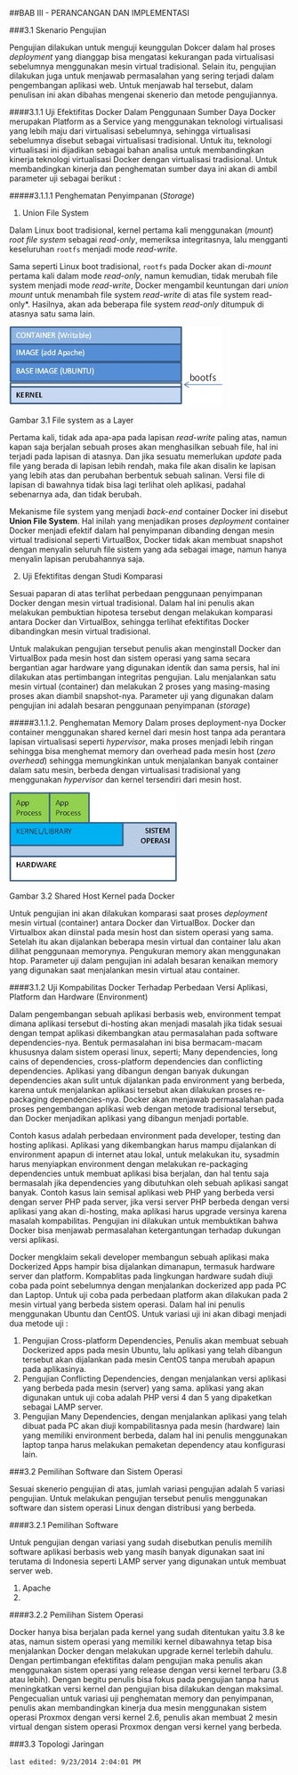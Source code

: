 ##BAB III - PERANCANGAN DAN IMPLEMENTASI


###3.1	Skenario Pengujian 

Pengujian dilakukan untuk menguji keunggulan Dokcer dalam hal proses *deployment* yang dianggap bisa mengatasi kekurangan pada virtualisasi sebelumnya menggunakan mesin virtual tradisional. Selain itu, pengujian dilakukan juga untuk menjawab permasalahan yang sering terjadi dalam pengembangan aplikasi web. Untuk menjawab hal tersebut, dalam penulisan ini akan dibahas mengenai skenerio dan metode pengujiannya. 

####3.1.1	Uji Efektifitas Docker Dalam Penggunaan Sumber Daya
Docker merupakan Platform as a Service yang menggunakan teknologi virtualisasi yang lebih maju dari virtualisasi sebelumnya, sehingga virtualisasi sebelumnya disebut sebagai virtualisasi tradisional. Untuk itu, teknologi virtualisasi ini dijadikan sebagai bahan analisa untuk membandingkan kinerja teknologi virtualisasi Docker dengan virtualisasi tradisional. Untuk membandingkan kinerja dan penghematan sumber daya ini akan di ambil parameter uji sebagai berikut :

#####3.1.1.1	Penghematan Penyimpanan (*Storage*)
1. Union File System

Dalam Linux boot tradisional, kernel pertama kali menggunakan (*mount*) *root file system* sebagai *read-only*, memeriksa integritasnya, lalu mengganti keseluruhan `rootfs` menjadi mode *read-write*.

Sama seperti Linux boot tradisional, `rootfs` pada Docker akan di-*mount* pertama kali dalam mode *read-only*, namun kemudian, tidak merubah file system menjadi mode *read-write*, Docker mengambil keuntungan dari *union mount* untuk menambah file system *read-write* di atas file system read-only*. Hasilnya, akan ada beberapa file system *read-only* ditumpuk di atasnya satu sama lain. 

![alt text](https://github.com/fahmpress/tugas-akhir/blob/master/images/gambar3.1.jpg "Gambar 3.1")

Gambar 3.1 File system as a Layer

Pertama kali, tidak ada apa-apa pada lapisan *read-write* paling atas, namun kapan saja berjalan sebuah proses akan menghasilkan sebuah file, hal ini terjadi pada lapisan di atasnya. Dan jika sesuatu memerlukan *update* pada file yang berada di lapisan lebih rendah, maka file akan disalin ke lapisan yang lebih atas dan perubahan berbentuk sebuah salinan. Versi file di lapisan di bawahnya tidak bisa lagi terlihat oleh aplikasi, padahal sebenarnya ada, dan tidak berubah.

Mekanisme file system yang menjadi *back-end* container Docker ini disebut **Union File System**. Hal inilah yang menjadikan proses *deployment* container Docker menjadi efektif dalam hal penyimpanan dibanding dengan mesin virtual tradisional seperti VirtualBox, Docker tidak akan membuat snapshot dengan menyalin seluruh file sistem yang ada sebagai image, namun hanya menyalin lapisan perubahannya saja.

2. Uji Efektifitas dengan Studi Komparasi

Sesuai paparan di atas terlihat perbedaan penggunaan penyimpanan Docker dengan mesin virtual tradisional. Dalam hal ini penulis akan melakukan pembuktian hipotesa tersebut dengan melakukan komparasi antara Docker dan VirtualBox, sehingga terlihat efektifitas Docker dibandingkan mesin virtual tradisional.

Untuk malakukan pengujian tersebut penulis akan menginstall Docker dan VirtualBox pada mesin host dan sistem operasi yang sama secara bergantian agar hardware yang digunakan identik dan sama persis, hal ini dilakukan atas pertimbangan integritas pengujian. Lalu menjalankan satu mesin virtual (container) dan melakukan 2 proses yang masing-masing proses akan diambil snapshot-nya. Parameter uji yang digunakan dalam pengujian ini adalah besaran penggunaan penyimpanan (*storage*)

#####3.1.1.2.	Penghematan Memory
Dalam proses deployment-nya Docker container menggunakan shared kernel dari mesin host tanpa ada perantara lapisan virtualisasi seperti *hypervisor*, maka proses menjadi lebih ringan sehingga bisa menghemat memory dan overhead pada mesin host (*zero overhead*) sehingga memungkinkan untuk menjalankan banyak container dalam satu mesin, berbeda dengan virtualisasi tradisional yang menggunakan *hypervisor* dan kernel tersendiri dari mesin host.

![alt text](https://github.com/fahmpress/tugas-akhir/blob/master/images/gambar3.2.jpg "Gambar 3.2")

Gambar 3.2 Shared Host Kernel pada Docker

Untuk pengujian ini akan dilakukan komparasi saat proses *deployment* mesin virtual (container) antara Docker dan VirtualBox. Docker dan Virtualbox akan diinstal pada mesin host dan sistem operasi yang sama. Setelah itu akan dijalankan beberapa mesin virtual dan container lalu akan dilihat penggunaan memorynya. Pengukuran memory akan menggunakan htop. Parameter uji dalam pengujian ini adalah besaran kenaikan memory yang digunakan saat menjalankan mesin virtual atau container.

####3.1.2	Uji Kompabilitas Docker Terhadap Perbedaan Versi Aplikasi, Platform dan Hardware (Environment)

Dalam pengembangan sebuah aplikasi berbasis web, environment tempat dimana aplikasi tersebut di-hosting akan menjadi masalah jika tidak sesuai dengan tempat aplikasi dikembangkan atau permasalahan pada software dependencies-nya. Bentuk permasalahan ini bisa bermacam-macam khususnya dalam sistem operasi linux, seperti; Many dependencies, long cains of dependencies, cross-platform dependencies dan conflicting dependencies. Aplikasi yang dibangun dengan banyak dukungan dependencies akan sulit untuk dijalankan pada environment yang berbeda, karena untuk menjalankan aplikasi tersebut akan dilakukan proses re-packaging dependencies-nya. Docker akan menjawab permasalahan pada proses pengembangan aplikasi web dengan metode tradisional tersebut, dan Docker menjadikan aplikasi yang dibangun menjadi portable. 

Contoh kasus adalah perbedaan environment pada developer, testing dan hosting aplikasi. Aplikasi yang dikembangkan harus mampu dijalankan di environment apapun di internet atau lokal, untuk melakukan itu, sysadmin harus menyiapkan environment dengan melakukan re-packaging dependencies untuk membuat aplikasi bisa berjalan, dan hal tentu saja bermasalah jika dependencies yang dibutuhkan oleh sebuah aplikasi sangat banyak. Contoh kasus lain semisal aplikasi web PHP yang berbeda versi dengan server PHP pada server, jika versi server PHP berbeda dengan versi aplikasi yang akan di-hosting, maka aplikasi harus upgrade versinya karena masalah kompabilitas. Pengujian ini dilakukan untuk membuktikan bahwa Docker bisa menjawab permasalahan ketergantungan terhadap dukungan versi aplikasi.
 
Docker mengklaim sekali developer membangun sebuah aplikasi maka Dockerized Apps hampir bisa dijalankan dimanapun, termasuk hardware server dan platform. Kompablitas pada lingkungan hardware sudah diuji coba pada point sebelumnya dengan menjalankan dockerized app pada PC dan Laptop. Untuk uji coba pada perbedaan platform akan dilakukan pada 2 mesin virtual yang berbeda sistem operasi. Dalam hal ini penulis menggunakan Ubuntu dan CentOS.
Untuk variasi uji ini akan dibagi menjadi dua metode uji :

1.	Pengujian Cross-platform Dependencies, Penulis akan membuat sebuah Dockerized apps pada mesin Ubuntu, lalu aplikasi yang telah dibangun tersebut akan dijalankan pada mesin CentOS tanpa merubah apapun pada aplikasinya.
2.	Pengujian Conflicting Dependencies, dengan menjalankan versi aplikasi yang berbeda pada mesin (server) yang sama. aplikasi yang akan digunakan untuk uji coba adalah PHP versi 4 dan 5 yang dipaketkan sebagai LAMP server.
3.	Pengujian Many Dependencies, dengan menjalankan aplikasi yang telah dibuat pada PC akan diuji kompabilitasnya pada mesin (hardware) lain yang memiliki environment berbeda, dalam hal ini penulis menggunakan laptop tanpa harus melakukan pemaketan dependency atau konfigurasi lain.

###3.2	Pemilihan Software dan Sistem Operasi

Sesuai skenerio pengujian di atas, jumlah variasi pengujian adalah 5 variasi pengujian. Untuk melakukan pengujian tersebut penulis menggunakan software dan sistem operasi Linux dengan distribusi yang berbeda.

####3.2.1	Pemilihan Software

Untuk pengujian dengan variasi yang sudah disebutkan penulis memilih software aplikasi berbasis web yang masih banyak digunakan saat ini terutama di Indonesia seperti LAMP server yang digunakan untuk membuat server web.

1.	Apache
2.	

####3.2.2	Pemilihan Sistem Operasi

Docker hanya bisa berjalan pada kernel yang sudah ditentukan yaitu 3.8 ke atas, namun sistem operasi yang memiliki kernel dibawahnya tetap bisa menjalankan Docker dengan melakukan upgrade kernel terlebih dahulu. Dengan pertimbangan efektifitas dalam pengujian maka penulis akan menggunakan sistem operasi yang release dengan versi kernel terbaru (3.8 atau lebih). Dengan begitu penulis bisa fokus pada pengujian tanpa harus meningkatkan versi kernel dan pengujian bisa dilakukan dengan maksimal.
Pengecualian untuk variasi uji penghematan memory dan penyimpanan, penulis akan membandingkan kinerja dua mesin menggunakan sistem operasi Proxmox dengan versi kernel 2.6, penulis akan membuat 2 mesin virtual dengan sistem operasi Proxmox dengan versi kernel yang berbeda.

###3.3	Topologi Jaringan


`last edited: 9/23/2014 2:04:01 PM`